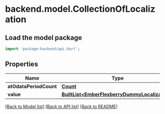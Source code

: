 # backend.model.CollectionOfLocalization

## Load the model package
```dart
import 'package:backend/api.dart';
```

## Properties
Name | Type | Description | Notes
------------ | ------------- | ------------- | -------------
**atOdataPeriodCount** | [**Count**](Count.md) |  | [optional] 
**value** | [**BuiltList&lt;EmberFlexberryDummyLocalization&gt;**](EmberFlexberryDummyLocalization.md) |  | [optional] 

[[Back to Model list]](../README.md#documentation-for-models) [[Back to API list]](../README.md#documentation-for-api-endpoints) [[Back to README]](../README.md)



